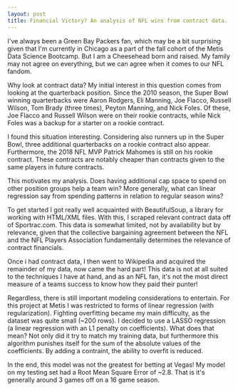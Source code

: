 ```yaml
---
layout: post
title: Financial Victory? An analysis of NFL wins from contract data.
---
```


I've always been a Green Bay Packers fan, which may be a bit surprising given that I'm currently in Chicago as a part of the fall cohort of the Metis Data Science Bootcamp. But I am a Cheesehead born and raised. My family may not agree on everything, but we can agree when it comes to our NFL fandom. 

Why look at contract data? My initial interest in this question comes from looking at the quarterback position. Since the 2010 season, the Super Bowl winning quarterbacks were Aaron Rodgers, Eli Manning, Joe Flacco, Russell Wilson, Tom Brady (three times), Peyton Manning, and Nick Foles. Of these, Joe Flacco and Russell Wilson were on their rookie contracts, while Nick Foles was a backup for a starter on a rookie contract. 
 
I found this situation interesting. Considering also runners up in the Super Bowl, three additional quarterbacks on a rookie contract also appear. Furthermore, the 2018 NFL MVP Patrick Mahomes is still on his rookie contract. These contracts are notably cheaper than contracts given to the same players in future contracts. 

This motivates my analysis. Does having additional cap space to spend on other position groups help a team win? More generally, what can linear regression say from spending patterns in relation to regular season wins?

To get started I got really well acquainted with BeautifulSoup, a library for working with HTML/XML files. With this, I scraped relevant contract data off of Sportrac.com. This data is somewhat limited, not by availability but by relevance, given that the collective bargaining agreement between the NFL and the NFL Players Association fundamentally determines the relevance of contract financials. 

Once i had contract data, I then went to Wikipedia and acquired the remainder of my data, now came the hard part! This data is not at all suited to the techniques I have at hand, and as an NFL fan, it's not the most direct measure of a teams success to know how they paid their punter!

Regardless, there is still important modeling considerations to entertain. For this project at Metis I was restricted to forms of linear regression (with regularization). Fighting overfitting became my main difficulty, as the dataset was quite small (~200 rows). I decided to use a LASSO regression (a linear regression with an L1 penalty on coefficients). What does that mean? Not only did it try to match my training data, but furthermore this algorithm punishes itself for
the sum of the absolute values of the coefficients. By adding a contraint, the ability to overfit is reduced.

In the end, this model was not the greatest for betting at Vegas! My model on my testing set had a Root Mean Square Error of ~2.8. That is it's generally around 3 games off on a 16 game season.
